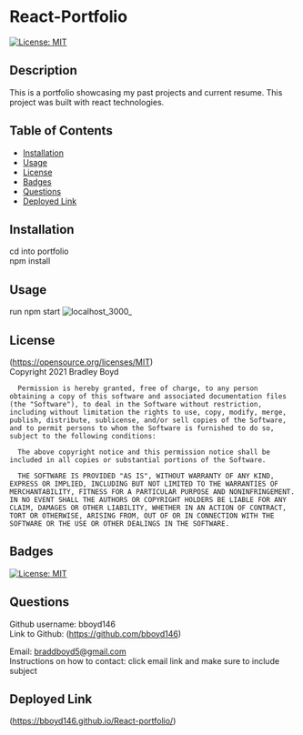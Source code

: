 # React-Portfolio  
[![License: MIT](https://img.shields.io/badge/License-MIT-yellow.svg)](https://opensource.org/licenses/MIT)

## Description
This is a portfolio showcasing my past projects and current resume. This project was built with react technologies. 

## Table of Contents

- [Installation](#Installation)
- [Usage](#Usage)
- [License](#License)
- [Badges](#Badges)
- [Questions](#Questions)
- [Deployed Link](#Deployed-Link)

## Installation 
cd into portfolio  
npm install

## Usage 
run npm start
![localhost_3000_](https://user-images.githubusercontent.com/82745040/137676875-9c042298-026d-4f4b-bd15-f73ed4b51976.png)


## License 
(https://opensource.org/licenses/MIT)  
   Copyright 2021 Bradley Boyd

      Permission is hereby granted, free of charge, to any person obtaining a copy of this software and associated documentation files (the "Software"), to deal in the Software without restriction, including without limitation the rights to use, copy, modify, merge, publish, distribute, sublicense, and/or sell copies of the Software, and to permit persons to whom the Software is furnished to do so, subject to the following conditions:
      
      The above copyright notice and this permission notice shall be included in all copies or substantial portions of the Software.
      
      THE SOFTWARE IS PROVIDED "AS IS", WITHOUT WARRANTY OF ANY KIND, EXPRESS OR IMPLIED, INCLUDING BUT NOT LIMITED TO THE WARRANTIES OF MERCHANTABILITY, FITNESS FOR A PARTICULAR PURPOSE AND NONINFRINGEMENT. IN NO EVENT SHALL THE AUTHORS OR COPYRIGHT HOLDERS BE LIABLE FOR ANY CLAIM, DAMAGES OR OTHER LIABILITY, WHETHER IN AN ACTION OF CONTRACT, TORT OR OTHERWISE, ARISING FROM, OUT OF OR IN CONNECTION WITH THE SOFTWARE OR THE USE OR OTHER DEALINGS IN THE SOFTWARE.

## Badges
[![License: MIT](https://img.shields.io/badge/License-MIT-yellow.svg)](https://opensource.org/licenses/MIT)


## Questions
Github username: bboyd146  
Link to Github: (https://github.com/bboyd146)  

Email: braddboyd5@gmail.com  
Instructions on how to contact: click email link and make sure to include subject 

## Deployed Link
(https://bboyd146.github.io/React-portfolio/)

